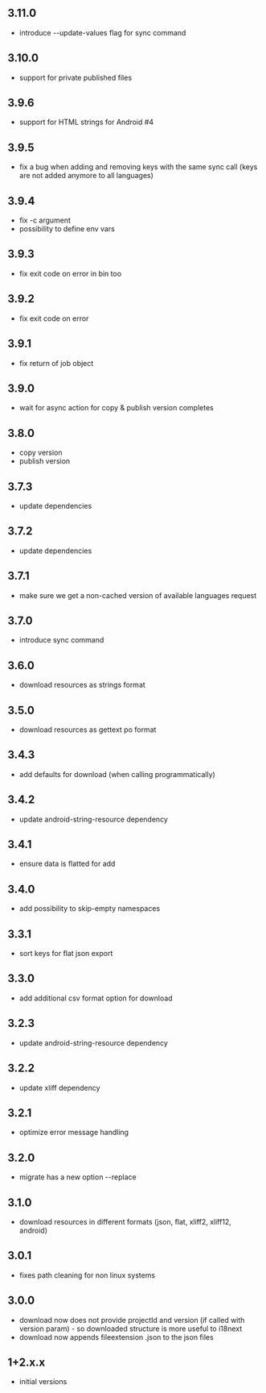 ## 3.11.0
- introduce --update-values flag for sync command

## 3.10.0
- support for private published files

## 3.9.6
- support for HTML strings for Android #4

## 3.9.5
- fix a bug when adding and removing keys with the same sync call (keys are not added anymore to all languages)

## 3.9.4
- fix -c argument
- possibility to define env vars

## 3.9.3
- fix exit code on error in bin too

## 3.9.2
- fix exit code on error

## 3.9.1
- fix return of job object

## 3.9.0
- wait for async action for copy & publish version completes

## 3.8.0
- copy version
- publish version

## 3.7.3
- update dependencies

## 3.7.2
- update dependencies

## 3.7.1
- make sure we get a non-cached version of available languages request

## 3.7.0
- introduce sync command

## 3.6.0
- download resources as strings format

## 3.5.0
- download resources as gettext po format

## 3.4.3
- add defaults for download (when calling programmatically)

## 3.4.2
- update android-string-resource dependency

## 3.4.1
- ensure data is flatted for add

## 3.4.0
- add possibility to skip-empty namespaces

## 3.3.1
- sort keys for flat json export

## 3.3.0
- add additional csv format option for download

## 3.2.3
- update android-string-resource dependency

## 3.2.2
- update xliff dependency

## 3.2.1
- optimize error message handling

## 3.2.0
- migrate has a new option --replace

## 3.1.0
- download resources in different formats (json, flat, xliff2, xliff12, android)

## 3.0.1
- fixes path cleaning for non linux systems

## 3.0.0

- download now does not provide projectId and version (if called with version param) - so downloaded structure is more useful to i18next
- download now appends fileextension .json to the json files

## 1+2.x.x

- initial versions
